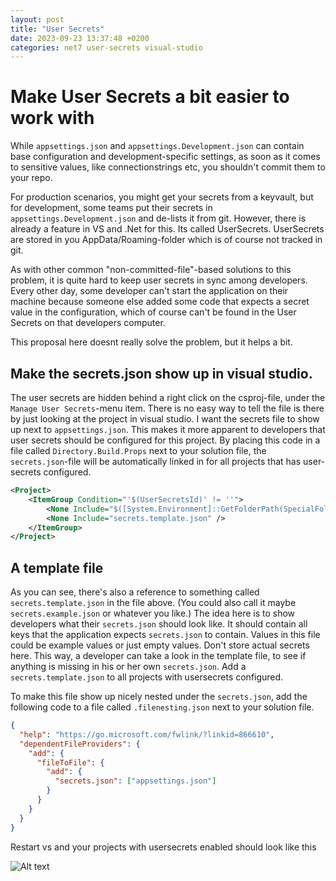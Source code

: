 ```yaml
---
layout: post
title: "User Secrets"
date: 2023-09-23 13:37:48 +0200
categories: net7 user-secrets visual-studio
---
```


# Make User Secrets a bit easier to work with

While `appsettings.json` and `appsettings.Development.json` can contain base configuration and development-specific settings, as soon as it comes to sensitive values, like connectionstrings etc, you shouldn't commit them to your repo.

For production scenarios, you might get your secrets from a keyvault, but for development, some teams put their secrets in `appsettings.Development.json` and de-lists it from git. However, there is already a feature in VS and .Net for this. Its called UserSecrets. UserSecrets are stored in you AppData/Roaming-folder which is of course not tracked in git.

As with other common "non-committed-file"-based solutions to this problem, it is quite hard to keep user secrets in sync among developers. Every other day, some developer can't start the application on their machine because someone else added some code that expects a secret value in the configuration, which of course can't be found in the User Secrets on that developers computer.

This proposal here doesnt really solve the problem, but it helps a bit.

## Make the secrets.json show up in visual studio.

The user secrets are hidden behind a right click on the csproj-file, under the `Manage User Secrets`-menu item. There is no easy way to tell the file is there by just looking at the project in visual studio. I want the secrets file to show up next to `appsettings.json`. This makes it more apparent to developers that user secrets should be configured for this project. By placing this code in a file called `Directory.Build.Props` next to your solution file, the `secrets.json`-file will be automatically linked in for all projects that has user-secrets configured.

```xml
<Project>
	<ItemGroup Condition="'$(UserSecretsId)' != ''">
		<None Include="$([System.Environment]::GetFolderPath(SpecialFolder.ApplicationData))\Microsoft\UserSecrets\$(UserSecretsId)\secrets.json" Link="secrets.json" />
		<None Include="secrets.template.json" />
	</ItemGroup>
</Project>
```

## A template file

As you can see, there's also a reference to something called `secrets.template.json` in the file above. (You could also call it maybe `secrets.example.json` or whatever you like.) The idea here is to show developers what their `secrets.json` should look like. It should contain all keys that the application expects `secrets.json` to contain. Values in this file could be example values or just empty values. Don't store actual secrets here. This way, a developer can take a look in the template file, to see if anything is missing in his or her own `secrets.json`. Add a `secrets.template.json` to all projects with usersecrets configured.

To make this file show up nicely nested under the `secrets.json`, add the following code to a file called `.filenesting.json` next to your solution file.

```json
{
  "help": "https://go.microsoft.com/fwlink/?linkid=866610",
  "dependentFileProviders": {
    "add": {
      "fileToFile": {
        "add": {
          "secrets.json": ["appsettings.json"]
        }
      }
    }
  }
}
```

Restart vs and your projects with usersecrets enabled should look like this

![Alt text](/assets/2023-09-23_UserSecrets.png)
